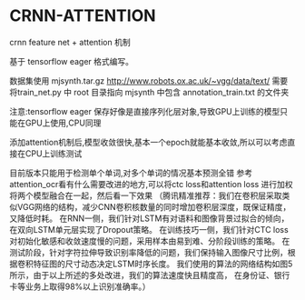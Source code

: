 # CRNN-ATTENTION
crnn feature net + attention 机制

基于 tensorflow eager 格式编写。

数据集使用
mjsynth.tar.gz    http://www.robots.ox.ac.uk/~vgg/data/text/
需要将train_net.py 中 root 目录指向 mjsynth 中包含 annotation_train.txt 的文件夹

注意:tensorflow eager 保存好像是直接序列化层对象,导致GPU上训练的模型只能在GPU上使用,CPU同理

添加attention机制后,模型收敛很快,基本一个epoch就能基本收敛,所以可以考虑直接在CPU上训练测试

目前版本只能用于检测单个单词,对多个单词的情况基本预测全错
参考attention_ocr看有什么需要改进的地方,可以将ctc loss和attention loss 进行加权将两个模型融合在一起，然后看一下效果
（腾讯精准推荐：我们在卷积层采取类似VGG网络的结构，减少CNN卷积核数量的同时增加卷积层深度，既保证精度，又降低时耗。
在RNN一侧，我们针对LSTM有对语料和图像背景过拟合的倾向，在双向LSTM单元层实现了Dropout策略。
在训练技巧一侧，我们针对CTC loss对初始化敏感和收敛速度慢的问题，采用样本由易到难、分阶段训练的策略。
在测试阶段，针对字符拉伸导致识别率降低的问题，我们保持输入图像尺寸比例，根据卷积特征图的尺寸动态决定LSTM时序长度。
我们使用的算法的网络结构如图5所示，由于以上所述的多处改进，我们的算法速度快且精度高，
在身份证、银行卡等业务上取得98%以上识别准确率。）


